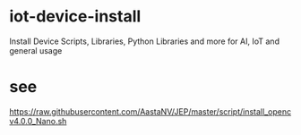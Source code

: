 # iot-device-install
Install Device Scripts, Libraries, Python Libraries and more for AI, IoT and general usage


# see

https://raw.githubusercontent.com/AastaNV/JEP/master/script/install_opencv4.0.0_Nano.sh
